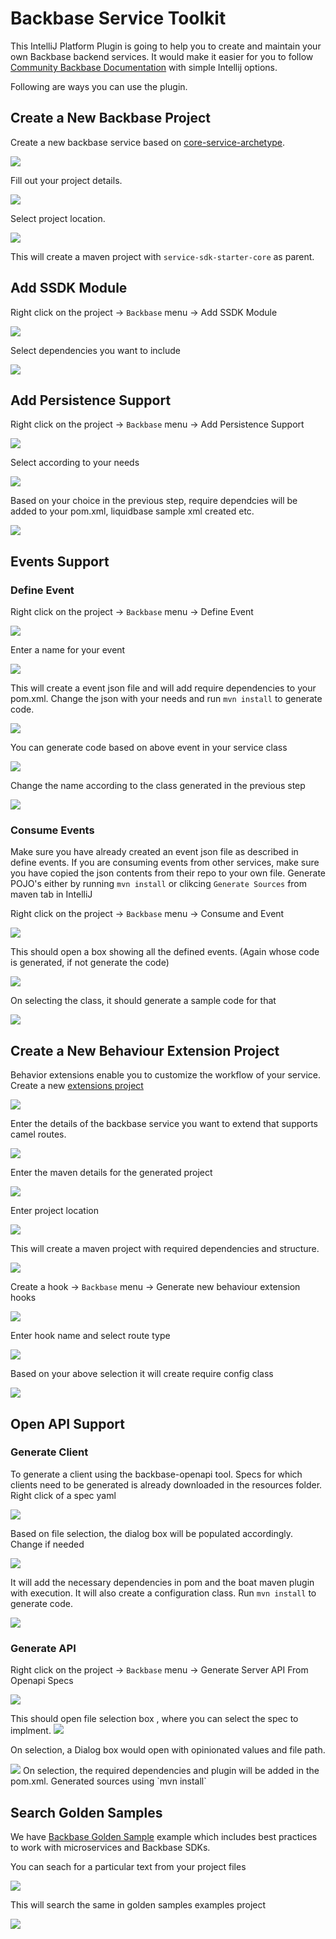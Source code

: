 # Backbase Service Toolkit

This IntelliJ Platform Plugin is going to help you to create and maintain your own Backbase backend services. It would make it easier for you to follow [Community Backbase Documentation](https://community.backbase.com/) with simple Intellij options. 

Following are ways you can use the plugin.

## Create a New Backbase Project

Create a new backbase service based on [core-service-archetype](https://community.backbase.com/documentation/ServiceSDK/latest/create_a_core_service).

<img src="img/new-project/1-new-project.png"  />

Fill out your project details.

<img src="img/new-project/2-project-details.png"  />

Select project location.

<img src="img/new-project/3-project-location.png"  />

This will create a maven project with `service-sdk-starter-core` as parent.

## Add SSDK Module

Right click on the project -> `Backbase` menu -> Add SSDK Module

<img src="img/ssdk-modules/1-menu.png" />

Select dependencies you want to include

<img src="img/ssdk-modules/2-options.png" />


## Add Persistence Support

Right click on the project -> `Backbase` menu -> Add Persistence Support

<img src="img/persistence/1-menu.png"  />

Select according to your needs

<img src="img/persistence/2-more-options.png"  />

Based on your choice in the previous step, require dependcies will be added to your pom.xml, liquidbase sample xml created etc.

<img src="img/persistence/3-result.png" />


## Events Support

### Define Event

Right click on the project -> `Backbase` menu -> Define Event

<img src="img/events/1-menu.png" />

Enter a name for your event

<img src="img/events/2-define-event.png" />

This will create a event json file and will add require dependencies to your pom.xml. Change the json with your needs and run `mvn install` to generate code.

<img src="img/events/3-json-mvn-install.png" />

You can generate code based on above event in your service class

<img src="img/events/4-emit-event-menu.png" />

Change the name according to the class generated in the previous step

<img src="img/events/5-generated-code.png" />

### Consume Events

Make sure you have already created an event json file as described in define events. 
If you are consuming events from other services, make sure you have copied the json contents from their repo to your own file.
Generate POJO's either by running `mvn install` or clikcing `Generate Sources` from maven tab in IntelliJ

Right click on the project -> `Backbase` menu -> Consume and Event

<img src="img/events/consume/1-consume-events.png"  />

This should open a box showing all the defined events. (Again whose code is generated, if not generate the code)

<img src="img/events/consume/2-consume-events-box.png" />

On selecting the class, it should generate a sample code for that

<img src="img/events/consume/3-generated-code.png" />

## Create a New Behaviour Extension Project

Behavior extensions enable you to customize the workflow of your service. Create a new [extensions project](https://community.backbase.com/documentation/ServiceSDK/latest/extend_service_behavior)

<img src="img/new-extension-project/1-new-project.png" />

Enter the details of the backbase service you want to extend that supports camel routes.

<img src="img/new-extension-project/2-bb-service-to-extend.png" />

Enter the maven details for the generated project

<img src="img/new-extension-project/3-project-details.png" />

Enter project location

<img src="img/new-extension-project/4-project-location.png" />

This will create a maven project with required dependencies and structure.

<img src="img/new-extension-project/5-result.png" />

Create a hook -> `Backbase` menu -> Generate new behaviour extension hooks 

<img src="img/new-extension-project/6-hooks-menu.png" />

Enter hook name and select route type

<img src="img/new-extension-project/7-hooks-details.png" />

Based on your above selection it will create require config class

<img src="img/new-extension-project/8-hooks-generated-class.png" />

## Open API Support

### Generate Client

To generate a client using the backbase-openapi tool. Specs for which clients need to be generated is already downloaded in the resources folder. Right click of a spec yaml 

<img src="img/openapi/1-generate-client-menu.png" />

Based on file selection, the dialog box will be populated accordingly. Change if needed

<img src="img/openapi/2-generate-client-package-details.png" />

It will add the necessary dependencies in pom and the boat maven plugin with execution. It will also create a configuration class. Run `mvn install` to generate code.

<img src="img/openapi/3-generate-client-config-file.png" />

### Generate API

Right click on the project -> `Backbase` menu -> Generate Server API From Openapi Specs

<img src="img/openapi/1-generate-server-api-menu.png" />

This should open file selection box , where you can select the spec to implment.
<img src="img/openapi/2-generate-server-api-select-spec.png" />

On selection, a Dialog box would open with opinionated values and file path.

<img src="img/openapi/3-generate-server-api-package-details.png" />
On selection, the required dependencies and plugin will be added in the pom.xml. Generated sources using `mvn install`

## Search Golden Samples

We have [Backbase Golden Sample](https://github.com/Backbase/golden-sample-services) example which includes best practices to work with microservices and Backbase SDKs. 

You can seach for a particular text from your project files

<img src="img/search/1-search.png" />

This will search the same in golden samples examples project

<img src="img/search/2-search-result.png" />